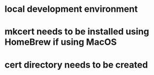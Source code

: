 # local development environment
# mkcert needs to be installed using HomeBrew if using MacOS
# cert directory needs to be created
